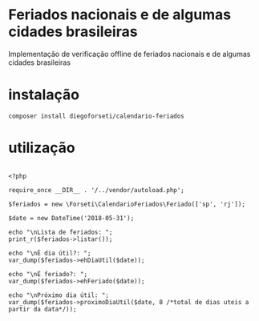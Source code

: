 # Feriados nacionais e de algumas cidades brasileiras

Implementação de verificação offline de feriados nacionais e de algumas cidades brasileiras

# instalação

`composer install diegoforseti/calendario-feriados`

# utilização

```

<?php

require_once __DIR__ . '/../vendor/autoload.php';

$feriados = new \Forseti\CalendarioFeriados\Feriado(['sp', 'rj']);

$date = new DateTime('2018-05-31');

echo "\nLista de feriados: ";
print_r($feriados->listar());

echo "\nÉ dia útil?: ";
var_dump($feriados->ehDiaUtil($date));

echo "\nÉ feriado?: ";
var_dump($feriados->ehFeriado($date));

echo "\nPróximo dia útil: ";
var_dump($feriados->proximoDiaUtil($date, 8 /*total de dias uteis a partir da data*/));

```
